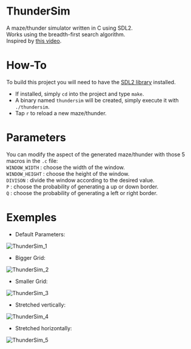 
# ThunderSim

A maze/thunder simulator written in C using SDL2.</br>
Works using the breadth-first search algorithm.</br>
Inspired by [this video](https://www.youtube.com/watch?v=akZ8JJ4gGLs).

# How-To
To build this project you will need to have the [SDL2 library](https://www.libsdl.org/download-2.0.php) installed.</br>

* If installed, simply `cd` into the project and type `make`.
* A binary named `thundersim` will be created, simply execute it with `./thundersim`.
* Tap `r` to reload a new maze/thunder.


# Parameters

You can modify the aspect of the generated maze/thunder with those 5 macros in the `.c` file:</br>
`WINDOW_WIDTH` : choose the width of the window.</br>
`WINDOW_HEIGHT` : choose the height of the window.</br>
`DIVISON` : divide the window according to the desired value.</br>
`P` : choose the probability of generating a up or down border.</br>
`Q` : choose the probability of generating a left or right border.</br>

# Exemples

* Default Parameters:

![ThunderSim_1](https://user-images.githubusercontent.com/45853802/147677088-93c80652-6fd6-4410-87f3-22ca8c6ad8f6.jpg)
  
* Bigger Grid:

![ThunderSim_2](https://user-images.githubusercontent.com/45853802/147680943-090175ba-3abe-4e54-8847-4c9e45ad26de.jpg)

* Smaller Grid:

![ThunderSim_3](https://user-images.githubusercontent.com/45853802/147681108-825067b0-725c-4477-9cbf-5d10bb0f7401.jpg)

* Stretched vertically: 

![ThunderSim_4](https://user-images.githubusercontent.com/45853802/147681562-80519f71-959a-4422-a5ad-f07cbb79547c.jpg)
  
* Stretched horizontally:

![ThunderSim_5](https://user-images.githubusercontent.com/45853802/147681557-9c4ca22d-b8f2-4578-b2ac-b672f788cccb.jpg)
